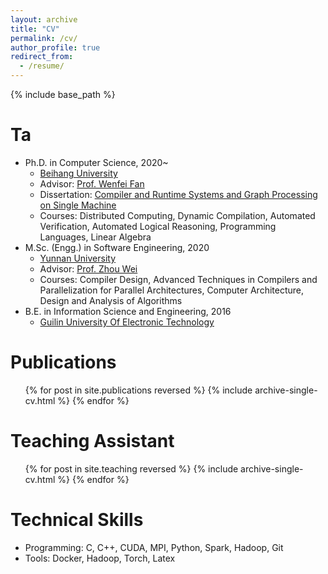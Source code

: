 ```yaml
---
layout: archive
title: "CV"
permalink: /cv/
author_profile: true
redirect_from:
  - /resume/
---
```


{% include base_path %}

<!--
[Download CV in PDF format here](https://www.cs.utexas.edu/~roshan/cv.pdf)
-->

Ta
======
* Ph.D. in Computer Science, 2020~
  * [Beihang University](https://ev.buaa.edu.cn/)
  * Advisor: [Prof. Wenfei Fan](https://homepages.inf.ed.ac.uk/wenfei/)
  * Dissertation: [Compiler and Runtime Systems and Graph Processing on Single Machine](https://roshandathathri.github.io/phddissertation/)
  * Courses: Distributed Computing, Dynamic Compilation, Automated Verification, Automated Logical Reasoning, Programming Languages, Linear Algebra
* M.Sc. (Engg.) in Software Engineering, 2020
  * [Yunnan University](http://www.csa.iisc.ernet.in/)
  * Advisor: [Prof. Zhou Wei](http://drona.csa.iisc.ernet.in/~uday/)
  <!-- * Thesis: [Compiling for a Dataflow Runtime on Distributed-Memory Parallel Architectures](https://roshandathathri.github.io/msthesis/)-->
  * Courses: Compiler Design, Advanced Techniques in Compilers and Parallelization for Parallel Architectures, Computer Architecture, Design and Analysis of Algorithms
* B.E. in Information Science and Engineering, 2016
  * [Guilin University Of Electronic Technology](http://www.bmsce.in/)
 
<!--
Professional Experience
======
* [Katana Graph](https://katanagraph.com/) : June 2020 to present
  * Senior Software Engineer 
  * CTO: [Dr. Chris Rossbach](https://www.cs.utexas.edu/~rossbach/)

* [University of Texas at Austin](http://www.oden.utexas.edu/) : Summer 2020
  * Post-Doctoral Research Scholar
  * Supervisor: [Dr. Keshav Pingali](http://www.cs.utexas.edu/~pingali/)

* [Microsoft Research](https://www.microsoft.com/en-us/research/group/cryptography-research/) : Summer 2019
  * Research Intern 
  * Supervisor: [Dr. Kim Laine](http://www.microsoft.com/en-us/research/people/kilai/)

* [Microsoft Research](https://www.microsoft.com/en-us/research/group/research-in-software-engineering-rise/) : Summer 2018
  * Research Intern 
  * Supervisor: [Dr. Madan Musuvathi](http://www.microsoft.com/en-us/research/people/madanm/)

* [Hewlett Packard Labs](https://www.labs.hpe.com/) : Summer 2015
  * Research Intern
  * Supervisor: [Dr. Manish Marwah](http://marwah.org/)

* [Ohio State University](https://cse.osu.edu/) : November 2013 to July 2014
  * Research Scholar
  * Supervisor: [Dr. P. Sadayappan](http://www.cse.ohio-state.edu/~saday/)

* [National Instruments (NI) R & D](http://www.ni.com/) : July 2008 to July 2011
  * Staff Software Engineer
  * Role: Improving the compile-time and runtime performance of the LabVIEW compiler

* [National Instruments (NI) R & D](http://www.ni.com/) : January 2008 to June 2008
  * Research Intern
  * Project: Incremental layout for a dynamic graph
-->

Publications
======
  <ul>{% for post in site.publications reversed %}
    {% include archive-single-cv.html %}
  {% endfor %}</ul>

<!--
Awards
======
* **Best Paper Nominee**, "Gluon-Async: A Bulk-Asynchronous System for Distributed and Heterogeneous Graph Analytics", IEEE International Conference on Parallel Architectures and Compilation Techniques (**PACT**), September 2019.
* **Student Innovation Award**, "DistTC: High Performance Distributed Triangle Counting", IEEE High Performance Extreme Computing (**HPEC**) GraphChallenge, September 2019.
* **Outstanding Poster Presentation Award** (3rd place), "Partitioning Policies for Distributed Graph Analytics", IEEE International Parallel and Distributed Processing Symposium (**IPDPS**), May 2018.
-->

Teaching Assistant
======
  <ul>{% for post in site.teaching reversed %}
    {% include archive-single-cv.html %}
  {% endfor %}</ul>

Technical Skills
======
* Programming: C, C++, CUDA, MPI, Python, Spark, Hadoop, Git
* Tools: Docker, Hadoop, Torch, Latex

<!-- Hobbies
======
* Travelling and hiking
* Reading novels -->

